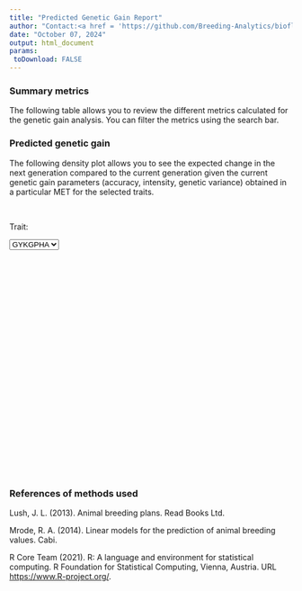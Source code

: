 ```yaml
---
title: "Predicted Genetic Gain Report"
author: "Contact:<a href = 'https://github.com/Breeding-Analytics/bioflow' target = '_blank'>Breeding Analytics Team, OneCGIAR</a> breedinganalytics@cgiar.org"
date: "October 07, 2024"  
output: html_document
params:
 toDownload: FALSE
---
```









### Summary metrics

The following table allows you to review the different metrics calculated for the genetic gain analysis. You can filter the metrics using the search bar.

<!--html_preserve--><div class="datatables html-widget html-widget-output shiny-report-size html-fill-item" id="pggApp_1-out0366c98836c42a1d" style="width:100%;height:auto;"></div><!--/html_preserve-->

### Predicted genetic gain

The following density plot allows you to see the expected change in the next generation compared to the current generation given the current genetic gain parameters (accuracy, intensity, genetic variance) obtained in a particular MET for the selected traits.

<p>&nbsp;</p>

<!--html_preserve--><div class="form-group shiny-input-container">
<label class="control-label" id="pggApp_1-traitFilterPredictions2D2-label" for="pggApp_1-traitFilterPredictions2D2">Trait:</label>
<div>
<select id="pggApp_1-traitFilterPredictions2D2" class="shiny-input-select"><option value="GYKGPHA" selected>GYKGPHA</option></select>
<script type="application/json" data-for="pggApp_1-traitFilterPredictions2D2" data-nonempty="">{"plugins":["selectize-plugin-a11y"]}</script>
</div>
</div><!--/html_preserve-->

<!--html_preserve--><div class="plotly html-widget html-widget-output shiny-report-size shiny-report-theme html-fill-item" id="pggApp_1-out4195317ecc38194d" style="width:100%;height:400px;"></div><!--/html_preserve-->




### References of methods used

Lush, J. L. (2013). Animal breeding plans. Read Books Ltd.

Mrode, R. A. (2014). Linear models for the prediction of animal breeding values. Cabi.

R Core Team (2021). R: A language and environment for statistical computing. R Foundation for Statistical Computing, Vienna, Austria. URL https://www.R-project.org/.

<p>&nbsp;</p>


